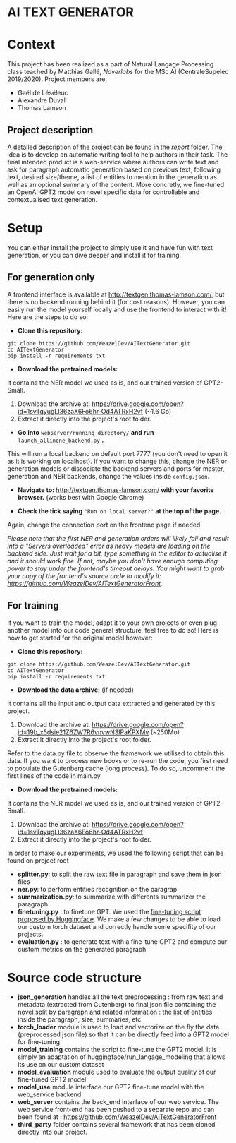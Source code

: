# AI TEXT GENERATOR

# Context

This project has been realized as a part of Natural Langage Processing class teached by Matthias Gallé, *Naverlabs* for the MSc AI  (CentraleSupelec 2019/2020). Project members are: 

- Gaël de Léséleuc
- Alexandre Duval
- Thomas Lamson

## Project description

A detailed description of the project can be found in the *report* folder. The idea is to develop an automatic writing tool to help authors in their task. The final intended product is a web-service where authors can write text and ask for paragraph automatic generation based on previous text, following text, desired size/theme, a list of entities to mention in the generation as well as an optional summary of the content. More concretly, we fine-tuned an OpenAI GPT2 model on novel specific data for controllable and contextualised text generation.

# Setup

You can either install the project to simply use it and have fun with text generation, or you can dive deeper and install it for training.

## For generation only

A frontend interface is available at http://textgen.thomas-lamson.com/, but there is no backend running behind it (for cost reasons). However, you can easily run the model yourself locally and use the frontend to interact with it! Here are the steps to do so:

- **Clone this repository:**
```
git clone https://github.com/WeazelDev/AITextGenerator.git
cd AITextGenerator
pip install -r requirements.txt
```

- **Download the pretrained models:**

It contains the NER model we used as is, and our trained version of GPT2-Small.

1. Download the archive at: https://drive.google.com/open?id=1svTqyugLI36zaX6Fo6hr-Od4ATRxH2vf (~1.6 Go)
2. Extract it directly into the project's root folder.

- **Go into** ```webserver/running_directory/``` **and run** ```launch_allinone_backend.py``` **.**

This will run a local backend on default port 7777 (you don't need to open it as it is working on localhost). If you want to change this, change the NER or generation models or dissociate the backend servers and ports for master, generation and NER backends, change the values inside ```config.json```.

- **Navigate to:** http://textgen.thomas-lamson.com/ **with your favorite browser.** (works best with Google Chrome)

- **Check the tick saying** ```"Run on local server?"``` **at the top of the page.**

Again, change the connection port on the frontend page if needed.

*Please note that the first NER and generation orders will likely fail and result into a "Servers overloaded" error as heavy models are loading on the backend side. Just wait for a bit, type something in the editor to actualise it and it should work fine. If not, maybe you don't have enough computing power to stay under the frontend's timeout delays. You might want to grab your copy of the frontend's source code to modify it: https://github.com/WeazelDev/AITextGeneratorFront.*

## For training

If you want to train the model, adapt it to your own projects or even plug another model into our code general structure, feel free to do so! Here is how to get started for the original model however:

- **Clone this repository:**
```
git clone https://github.com/WeazelDev/AITextGenerator.git
cd AITextGenerator
pip install -r requirements.txt
```

- **Download the data archive:** (if needed)

It contains all the input and output data extracted and generated by this project.

1. Download the archive at: https://drive.google.com/open?id=19b_x5dsie21Z6ZW7R6vnvwN3IPaKPXMv (~250Mo)
2. Extract it directly into the project's root folder.

Refer to the data.py file to observe the framework we utilised to obtain this data. If you want to process new books or to re-run the code, you first need to populate the Gutenberg cache (long process). To do so, uncomment the first lines of the code in main.py. 

- **Download the pretrained models:**

It contains the NER model we used as is, and our trained version of GPT2-Small.

1. Download the archive at: https://drive.google.com/open?id=1svTqyugLI36zaX6Fo6hr-Od4ATRxH2vf
2. Extract it directly into the project's root folder.

In order to make our experiments, we used the following script that can be found on project root 
- **splitter.py**: to split the raw text file in paragraph and save them in json files 
- **ner.py**: to perform entities recognition on the paragrap 
- **summarization.py**: to summarize with differents summarizer the paragraph 
- **finetuning.py** : to finetune GPT. We used the [fine-tuning script proposed by Huggingface](https://github.com/huggingface/transformers/blob/master/examples/run_language_modeling.py). We make a few changes to be able to load our custom torch dataset and correctly handle some specifity of our projects. 
- **evaluation.py** : to generate text with a fine-tune GPT2 and compute our custom metrics on the generated paragraph 

# Source code structure

- **json_generation** handles all the text preprocessing : from raw text and metadata (extracted from Gutenberg) to final json file containing the novel split by paragraph and related information : the list of entities inside the paragraph, size, summaries, etc 
- **torch_loader** module is used to load and vectorize on the fly the data (preprocessed json file) so that it can be directly feed into a GPT2 model for fine-tuning
- **model_training** contains the script to fine-tune the GPT2 model. It is simply an adaptation of huggingface/run_langage_modeling that allows its use on our custom dataset
- **model_evaluation** module used to evaluate the output quality of our fine-tuned GPT2 model 
- **model_use** module interface our GPT2 fine-tune model with the web_service backend 
- **web_server** contains the back_end interface of our web service. The web service front-end has been pushed to a separate repo and can been found at : https://github.com/WeazelDev/AITextGeneratorFront
- **third_party** folder contains several framework that has been cloned directly into our project. 
